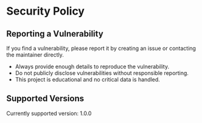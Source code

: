 # Security Policy

## Reporting a Vulnerability
If you find a vulnerability, please report it by creating an issue or contacting the maintainer directly.

- Always provide enough details to reproduce the vulnerability.
- Do not publicly disclose vulnerabilities without responsible reporting.
- This project is educational and no critical data is handled.

## Supported Versions
Currently supported version: 1.0.0


